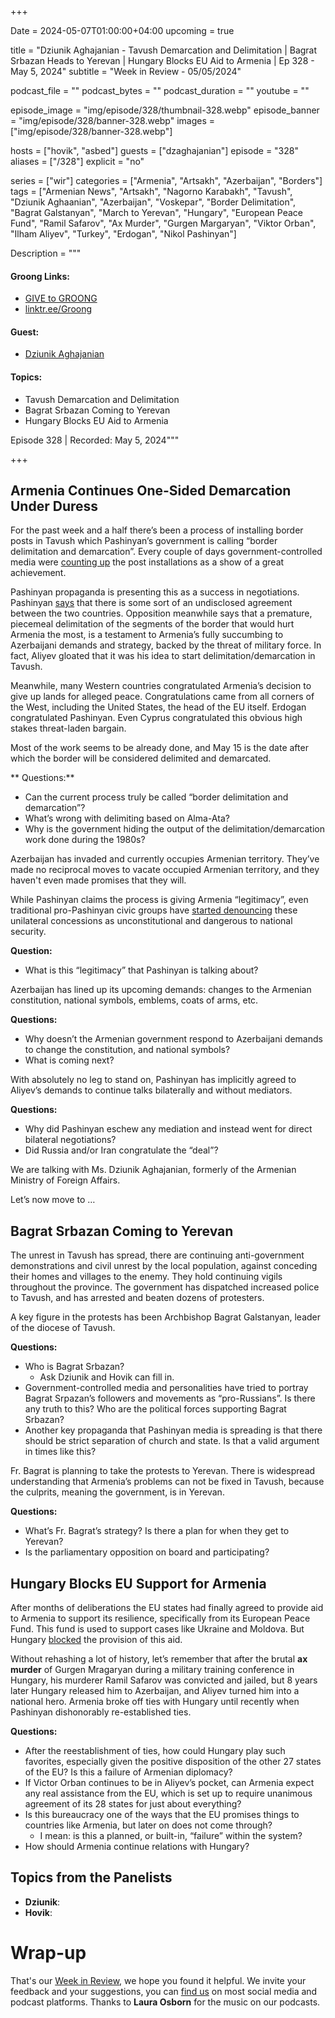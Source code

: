 +++

Date = 2024-05-07T01:00:00+04:00
upcoming = true

title = "Dziunik Aghajanian - Tavush Demarcation and Delimitation | Bagrat Srbazan Heads to Yerevan | Hungary Blocks EU Aid to Armenia | Ep 328 - May 5, 2024"
subtitle = "Week in Review - 05/05/2024"

podcast_file = ""
podcast_bytes = ""
podcast_duration = ""
youtube = ""

episode_image = "img/episode/328/thumbnail-328.webp"
episode_banner = "img/episode/328/banner-328.webp"
images = ["img/episode/328/banner-328.webp"]

hosts = ["hovik", "asbed"]
guests = ["dzaghajanian"]
episode = "328"
aliases = ["/328"]
explicit = "no"

series = ["wir"]
categories = ["Armenia", "Artsakh", "Azerbaijan", "Borders"]
tags = ["Armenian News", "Artsakh", "Nagorno Karabakh", "Tavush", "Dziunik Aghaanian", "Azerbaijan", "Voskepar", "Border Delimitation", "Bagrat Galstanyan", "March to Yerevan", "Hungary", "European Peace Fund", "Ramil Safarov", "Ax Murder", "Gurgen Margaryan", "Viktor Orban", "Ilham Aliyev", "Turkey", "Erdogan", "Nikol Pashinyan"]

Description = """

#### Groong Links:
* [GIVE to GROONG](https://podcasts.groong.org/donate)
* [linktr.ee/Groong](https://linktr.ee/groong)

#### Guest:
  * [Dziunik Aghajanian](/guest/dzaghajanian)

#### Topics:
* Tavush Demarcation and Delimitation
* Bagrat Srbazan Coming to Yerevan
* Hungary Blocks EU Aid to Armenia


Episode 328 | Recorded: May 5, 2024"""

+++

## Armenia Continues One-Sided Demarcation Under Duress

For the past week and a half there’s been a process of installing border posts in Tavush which Pashinyan’s government is calling “border delimitation and demarcation”. Every couple of days government-controlled media were [counting up](https://armenpress.am/eng/news/1135979.html) the post installations as a show of a great achievement.

Pashinyan propaganda is presenting this as a success in negotiations. Pashinyan [says](https://armenpress.am/eng/news/1136140.html) that there is some sort of an undisclosed agreement between the two countries. Opposition meanwhile says that a premature, piecemeal delimitation of the segments of the border that would hurt Armenia the most, is a testament to Armenia’s fully succumbing to Azerbaijani demands and strategy, backed by the threat of military force. In fact, Aliyev gloated that it was his idea to start delimitation/demarcation in Tavush. 

Meanwhile, many Western countries congratulated Armenia’s decision to give up lands for alleged peace. Congratulations came from all corners of the West, including the United States, the head of the EU itself. Erdogan congratulated Pashinyan. Even Cyprus congratulated this obvious high stakes threat-laden bargain.

Most of the work seems to be already done, and May 15 is the date after which the border will be considered delimited and demarcated.

** Questions:**
* Can the current process truly be called “border delimitation and demarcation”?
* What’s wrong with delimiting based on Alma-Ata?
* Why is the government hiding the output of the delimitation/demarcation work done during the 1980s?

Azerbaijan has invaded and currently occupies Armenian territory. They’ve made no reciprocal moves to vacate occupied Armenian territory, and they haven't even made promises that they will.

While Pashinyan claims the process is giving Armenia “legitimacy”, even traditional pro-Pashinyan civic groups have [started denouncing](https://www.azatutyun.am/a/32932537.html) these unilateral concessions as unconstitutional and dangerous to national security.

**Question:**
* What is this “legitimacy” that Pashinyan is talking about?


Azerbaijan has lined up its upcoming demands: changes to the Armenian constitution, national symbols, emblems, coats of arms, etc.

**Questions:**
* Why doesn’t the Armenian government respond to Azerbaijani demands to change the constitution, and national symbols?
* What is coming next?

With absolutely no leg to stand on, Pashinyan has implicitly agreed to Aliyev’s demands to continue talks bilaterally and without mediators.

**Questions:**
* Why did Pashinyan eschew any mediation and instead went for direct bilateral negotiations?
* Did Russia and/or Iran congratulate the “deal”?

We are talking with Ms. Dziunik Aghajanian, formerly of the Armenian Ministry of Foreign Affairs.

Let’s now move to …


## Bagrat Srbazan Coming to Yerevan

The unrest in Tavush has spread, there are continuing anti-government demonstrations and civil unrest by the local population, against conceding their homes and villages to the enemy. They hold continuing vigils throughout the province. The government has dispatched increased police to Tavush, and has arrested and beaten dozens of protesters.

A key figure in the protests has been Archbishop Bagrat Galstanyan, leader of the diocese of Tavush.

**Questions:**
* Who is Bagrat Srbazan?
    * Ask Dziunik and Hovik can fill in.
* Government-controlled media and personalities have tried to portray Bagrat Srpazan’s followers and movements as “pro-Russians”. Is there any truth to this? Who are the political forces supporting Bagrat Srbazan?
* Another key propaganda that Pashinyan media is spreading is that there should be strict separation of church and state. Is that a valid argument in times like this?

Fr. Bagrat is planning to take the protests to Yerevan. There is widespread understanding that Armenia’s problems can not be fixed in Tavush, because the culprits, meaning the government, is in Yerevan.

**Questions:**
* What’s Fr. Bagrat’s strategy? Is there a plan for when they get to Yerevan?
* Is the parliamentary opposition on board and participating?


## Hungary Blocks EU Support for Armenia

After months of deliberations the EU states had finally agreed to provide aid to Armenia to support its resilience, specifically from its European Peace Fund. This fund is used to support cases like Ukraine and Moldova. But Hungary [blocked](https://www.azatutyun.am/a/32927800.html) the provision of this aid.

Without rehashing a lot of history, let’s remember that after the brutal __ax murder__ of Gurgen Mragaryan during a military training conference in Hungary, his murderer Ramil Safarov was convicted and jailed, but 8 years later Hungary released him to Azerbaijan, and Aliyev turned him into a national hero. Armenia broke off ties with Hungary until recently when Pashinyan dishonorably re-established ties.

**Questions:**
* After the reestablishment of ties, how could Hungary play such favorites, especially given the positive disposition of the other 27 states of the EU? Is this a failure of Armenian diplomacy? 
* If Victor Orban continues to be in Aliyev’s pocket, can Armenia expect any real assistance from the EU, which is set up to require unanimous agreement of its 28 states for just about everything?
* Is this bureaucracy one of the ways that the EU promises things to countries like Armenia, but later on does not come through?
    * I mean: is this a planned, or built-in, “failure” within the system?
* How should Armenia continue relations with Hungary?



## Topics from the Panelists
* **Dziunik**: 
* **Hovik**: 



# Wrap-up

That's our [Week in Review](https://podcasts.groong.org/), we hope you found it helpful. We invite your feedback and your suggestions, you can [find us](https://linktr.ee/groong) on most social media and podcast platforms.
Thanks to __Laura Osborn__ for the music on our podcasts.
